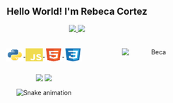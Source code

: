 <h2 align="center"> Hello World! I'm Rebeca Cortez </h2>

<div align="center"> 
  <a href="https://github.com/rebecacortez">
  <img height="130em" src="https://github-readme-stats.vercel.app/api?username=rebecacortez&show_icons=true&theme=dracula&include_all_commits=true&count_private=true"/>
  <img height="130em" src="https://github-readme-stats.vercel.app/api/top-langs/?username=rebecacortez&layout=compact&langs_count=7&theme=dracula&count_private=true"/>
</div><br>
  
<div style="display: inline_block" align="center"><br>
  
  <img align="center" alt="Python" height="30" width="40" src="https://raw.githubusercontent.com/devicons/devicon/master/icons/python/python-original.svg">
  <img align="center" alt="Js" height="30" width="40" src="https://raw.githubusercontent.com/devicons/devicon/master/icons/javascript/javascript-plain.svg">
  <img align="center" alt="HTML" height="30" width="40" src="https://raw.githubusercontent.com/devicons/devicon/master/icons/html5/html5-original.svg">
  <img align="center" alt="CSS" height="30" width="40" src="https://raw.githubusercontent.com/devicons/devicon/master/icons/css3/css3-original.svg">
  
  <img align="right" alt="Beca" src="https://i.picasion.com/pic91/857fc13e79e645b965189fe65e72b2fa.gif" width="150" height="150" border="0">
</div>

  
  ##
 
<div align="center"> 
  <a href="https://www.linkedin.com/in/rebecacortez" target="_blank"><img src="https://img.shields.io/badge/-LinkedIn-%230077B5?style=for-the-badge&logo=linkedin&logoColor=white" target="_blank"></a> 
    <a href = "mailto:rebecacortez@outlook.com"><img src="https://img.shields.io/badge/-Outlook-0078D4?style=for-the-badge&logo=microsoft-outlook&logoColor=white" target="_blank"></a>
 
 
  ![Snake animation](https://github.com/rebecacortez/rebecacortez/blob/output/github-contribution-grid-snake.svg)
 
</div>
